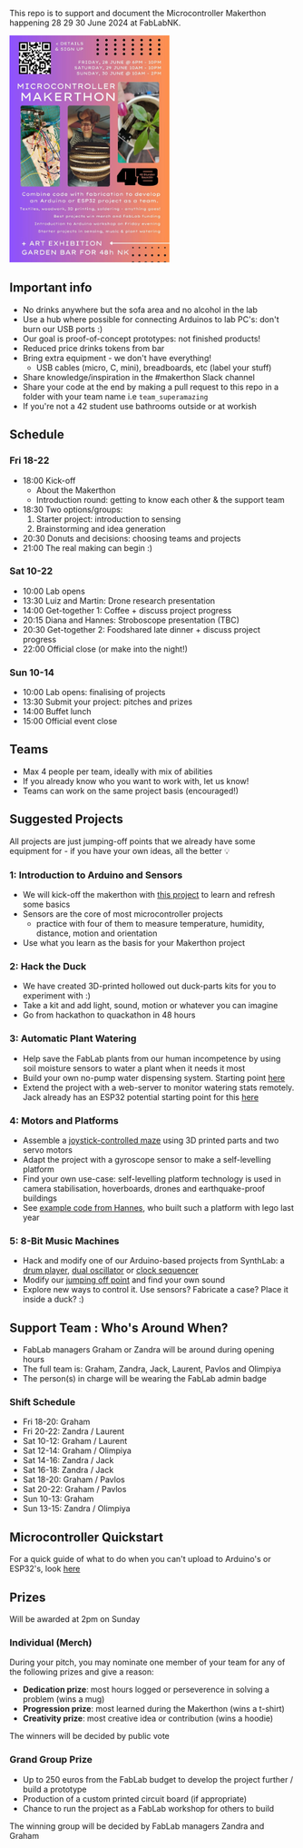 This repo is to support and document the Microcontroller Makerthon happening 28 29 30 June 2024 at FabLabNK.

<img src="./MakerthonPoster.jpg" alt="Makerthon Poster" height="400">

## Important info
- No drinks anywhere but the sofa area and no alcohol in the lab
- Use a hub where possible for connecting Arduinos to lab PC's: don't burn our USB ports :)
- Our goal is proof-of-concept prototypes: not finished products!
- Reduced price drinks tokens from bar
- Bring extra equipment - we don't have everything!
	- USB cables (micro, C, mini), breadboards, etc (label your stuff)
- Share knowledge/inspiration in the #makerthon Slack channel
- Share your code at the end by making a pull request to this repo in a folder with your team name i.e `team_superamazing`
- If you're not a 42 student use bathrooms outside or at workish

## Schedule

### Fri 18-22
- 18:00 Kick-off
	- About the Makerthon
	- Introduction round: getting to know each other & the support team
- 18:30 Two options/groups:
	1. Starter project: introduction to sensing
	2. Brainstorming and idea generation
- 20:30 Donuts and decisions: choosing teams and projects
- 21:00 The real making can begin :)

### Sat 10-22
- 10:00 Lab opens
- 13:30 Luiz and Martin: Drone research presentation
- 14:00 Get-together 1: Coffee + discuss project progress
- 20:15 Diana and Hannes: Stroboscope presentation (TBC)
- 20:30 Get-together 2: Foodshared late dinner + discuss project progress
- 22:00 Official close (or make into the night!)

### Sun 10-14
- 10:00 Lab opens: finalising of projects
- 13:30 Submit your project: pitches and prizes
- 14:00 Buffet lunch
- 15:00 Official event close

## Teams

- Max 4 people per team, ideally with mix of abilities
- If you already know who you want to work with, let us know!
- Teams can work on the same project basis (encouraged!)

## Suggested Projects

All projects are just jumping-off points that we already have some equipment for - if you have your own ideas, all the better 💡

### 1: Introduction to Arduino and Sensors

- We will kick-off the makerthon with [this project](https://www.youtube.com/watch?v=q9UCSynDEw8) to learn and refresh some basics
- Sensors are the core of most microcontroller projects
	- practice with four of them to measure temperature, humidity, distance, motion and orientation
- Use what you learn as the basis for your Makerthon project

### 2: Hack the Duck

- We have created 3D-printed hollowed out duck-parts kits for you to experiment with :)
- Take a kit and add light, sound, motion or whatever you can imagine
- Go from hackathon to quackathon in 48 hours

### 3: Automatic Plant Watering

- Help save the FabLab plants from our human incompetence by using soil moisture sensors to water a plant when it needs it most
- Build your own no-pump water dispensing system. Starting point [here](https://www.instructables.com/No-Pump-Automatic-Watering/)
- Extend the project with a web-server to monitor watering stats remotely. Jack already has an ESP32 potential starting point for this [here](https://github.com/jackoske/wifi-access-point-ESP)

### 4: Motors and Platforms

- Assemble a [joystick-controlled maze](https://www.tinkercad.com/projects/Simple-Arduino-Maze-Robot-for-Project-Based-Learni]) using 3D printed parts and two servo motors
- Adapt the project with a gyroscope sensor to make a self-levelling platform
- Find your own use-case: self-levelling platform technology is used in camera stabilisation, hoverboards, drones and earthquake-proof buildings
- See [example code from Hannes]([./4_Motors_and_Platforms/hannes_self_levelling_platform.ino]), who built such a platform with lego last year

### 5: 8-Bit Music Machines

- Hack and modify one of our Arduino-based projects from SynthLab: a [drum player](https://github.com/wgd-modular/utf-8-samplified), [dual oscillator](https://github.com/Blinken-Lights/ASCII/tree/main/8%20Bit%20Waves) or [clock sequencer](https://github.com/fablabnk/HagiwoClockMultiDivide)
- Modify our [jumping off point](https://github.com/fablabnk/ArduinoDrumMachine) and find your own sound
- Explore new ways to control it. Use sensors? Fabricate a case? Place it inside a duck? :)

## Support Team : Who's Around When?

- FabLab managers Graham or Zandra will be around during opening hours
- The full team is: Graham, Zandra, Jack, Laurent, Pavlos and Olimpiya
- The person(s) in charge will be wearing the FabLab admin badge

### Shift Schedule

- Fri 18-20: Graham
- Fri 20-22: Zandra / Laurent
- Sat 10-12: Graham / Laurent
- Sat 12-14: Graham / Olimpiya
- Sat 14-16: Zandra / Jack
- Sat 16-18: Zandra / Jack
- Sat 18-20: Graham / Pavlos
- Sat 20-22: Graham / Pavlos
- Sun 10-13: Graham
- Sun 13-15: Zandra / Olimpiya

## Microcontroller Quickstart

For a quick guide of what to do when you can't upload to Arduino's or ESP32's, look [here](https://github.com/fablabnk/MicrocontrollerQuickstart)

## Prizes

Will be awarded at 2pm on Sunday

### Individual (Merch)

During your pitch, you may nominate one member of your team for any of the following prizes and give a reason:

- **Dedication prize**: most hours logged or perseverence in solving a problem (wins a mug)
- **Progression prize**: most learned during the Makerthon (wins a t-shirt)
- **Creativity prize**: most creative idea or contribution (wins a hoodie)

The winners will be decided by public vote

### Grand Group Prize

- Up to 250 euros from the FabLab budget to develop the project further / build a prototype
- Production of a custom printed circuit board (if appropriate)
- Chance to run the project as a FabLab workshop for others to build

The winning group will be decided by FabLab managers Zandra and Graham
